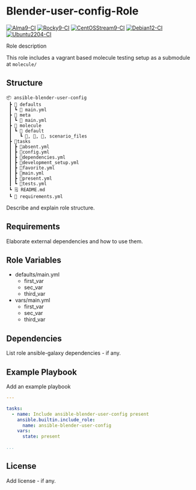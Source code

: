 # Blender-user-config-Role

[![Alma9-CI](https://github.com/philnewm/ansible-blender-user-config/actions/workflows/alma9-ci-caller.yml/badge.svg)](https://github.com/philnewm/ansible-blender-user-config/actions/workflows/alma9-ci-caller.yml)  [![Rocky9-CI](https://github.com/philnewm/ansible-blender-user-config/actions/workflows/rocky9-ci-caller.yml/badge.svg)](https://github.com/philnewm/ansible-blender-user-config/actions/workflows/rocky9-ci-caller.yml)  [![CentOSStream9-CI](https://github.com/philnewm/ansible-blender-user-config/actions/workflows/centosstream9-ci-caller.yml/badge.svg)](https://github.com/philnewm/ansible-blender-user-config/actions/workflows/centosstream9-ci-caller.yml)  [![Debian12-CI](https://github.com/philnewm/ansible-blender-user-config/actions/workflows/debian12-ci-caller.yml/badge.svg)](https://github.com/philnewm/ansible-blender-user-config/actions/workflows/debian12-ci-caller.yml)  [![Ubuntu2204-CI](https://github.com/philnewm/ansible-blender-user-config/actions/workflows/ubuntu2204-ci-caller.yml/badge.svg)](https://github.com/philnewm/ansible-blender-user-config/actions/workflows/ubuntu2204-ci-caller.yml)

Role description

This role includes a vagrant based molecule testing setup as a submodule at `molecule/`

## Structure

```code
📦 ansible-blender-user-config
 ┣ 📂 defaults
 ┃ ┗ 📜 main.yml
 ┣ 📂 meta
 ┃ ┗ 📜 main.yml
 ┣ 📂 molecule
 ┃ ┗ 📂 default
 ┃   ┗ 📜, 📜, 📜, scenario_files
 ┣ 📂tasks
 ┃ ┣ 📜absent.yml
 ┃ ┣ 📜config.yml
 ┃ ┣ 📜dependencies.yml
 ┃ ┣ 📜development_setup.yml
 ┃ ┣ 📜favorite.yml
 ┃ ┣ 📜main.yml
 ┃ ┣ 📜present.yml
 ┃ ┗ 📜tests.yml
 ┗ 🗒️ README.md
 ┗ 📓 requirements.yml

```

Describe and explain role structure.

## Requirements

Elaborate external dependencies and how to use them.

## Role Variables

* defaults/main.yml
  * first_var
  * sec_var
  * third_var
* vars/main.yml
  * first_var
  * sec_var
  * third_var

## Dependencies

List role ansible-galaxy dependencies - if any.

## Example Playbook

Add an example playbook

```yaml
---

tasks:
  - name: Include ansible-blender-user-config present
    ansible.builtin.include_role:
      name: ansible-blender-user-config
    vars:
      state: present

...
```

## License

Add license - if any.
